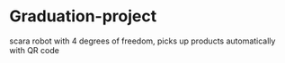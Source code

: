 # Graduation-project
scara robot with 4 degrees of freedom, picks up products automatically with QR code
